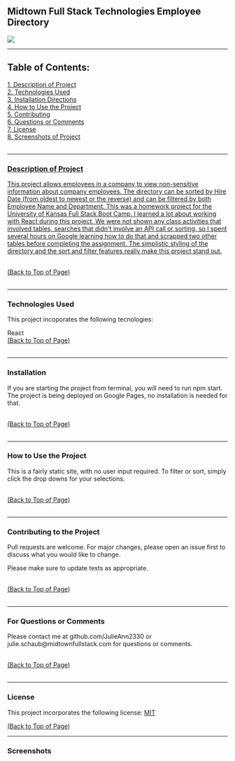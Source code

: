 
 <!DOCTYPE html>
<html lang="en">
<head>
    <meta charset="UTF-8">
    <meta name="viewport" content="width=device-width, initial-scale=1.0">
    <link rel="stylesheet" href="style.css">
   
</head>
<body>
<div id = "top">

<h2>Midtown Full Stack Technologies Employee Directory</h2> <a href="#license"><img src= "https://img.shields.io/badge/License-MIT-blue.svg"></a><br>

<hr color= "slateblue" noshade>

<h2>Table of Contents:</h2>
<a href="#description" class="contents">1. Description of Project</><br>
<a href="#technology" class="contents">2. Technologies Used</a><br>
<a href="#installation" class="contents">3. Installation Directions</a><br>
<a href="#use" class="contents">4. How to Use the Project</a><br>
<a href="#contributors" class="contents">5. Contributing</a><br> 
<a href="#questions" class="contents">6. Questions or Comments</a><br>
<a href="#license" class="contents">7. License</a><br>
<a href="#screenshot" class="contents">8. Screenshots of Project</><br>
<br>

<hr color= "slateblue" noshade>

<h3 id='description'>Description of Project</h3>
<p>This project allows employees in a company to view non-sensitive information about company employees. The directory can be sorted by Hire Date (from oldest to newest or the reverse) and can be filtered by both Employee Name and Department. This was a homework project for the University of Kansas Full Stack Boot Camp.  I learned a lot about working with React during this project. We were not shown any class activities that involved tables, searches that didn't involve an API call or sorting, so I spent several hours on Google learning how to do that and scrapped two other tables before completing the assignment. The simplistic styling of the directory and the sort and filter features really make this project stand out. </p><br>
<a href="#top" id="start">(Back to Top of Page)</a><br>
<br>
<hr color= "slateblue" noshade>

<h3 id='techology'>Technologies Used</h3>
<p>This project incoporates the following tecnologies:<br>
</p>React<br>
<a href="#top" id="start">(Back to Top of Page)</a><br>
<br>
<hr color= "slateblue" noshade>

<h3 id='installation'>Installation</h3>
<p>If you are starting the project from terminal, you will need to run npm start. The project is being deployed on Google Pages, no installation is needed for that.</p><br>
<a href="#top" id="start">(Back to Top of Page)</a><br>
<br>
<hr color= "slateblue" noshade>

<h3 id='use'>How to Use the Project</h3>
<p>This is a fairly static site, with no user input required. To filter or sort, simply click the drop downs for your selections.</p><br>
<a href="#top" id="start">(Back to Top of Page)</a><br>
<br>
<hr color= "slateblue" noshade>

<h3 id='contributors'>Contributing to the Project</h3>
<p>Pull requests are welcome. For major changes, please open an issue first to discuss what you would like to change.

Please make sure to update tests as appropriate.</p><br>
<a href="#top" id="start">(Back to Top of Page)</a><br>
<br>
<hr color= "slateblue" noshade>

<h3 id='questions'>For Questions or Comments</h3>
<p>Please contact me at github.com/JulieAnn2330 or julie.schaub@midtownfullstack.com for questions or comments.</p><br>
<a href="#top" id="start">(Back to Top of Page)</a><br>
<br>
<hr color= "slateblue" noshade>

<h3 id='license'>License</h3>
<p>This project incorporates the following license: <a href="https://opensource.org/licenses/MIT">MIT</a></p>
<a href="#top" id="start">(Back to Top of Page)</a><br>

<hr color= "slateblue" noshade>

<h3 id='screenshot'>Screenshots</h3>
    
</body>
</html> 

